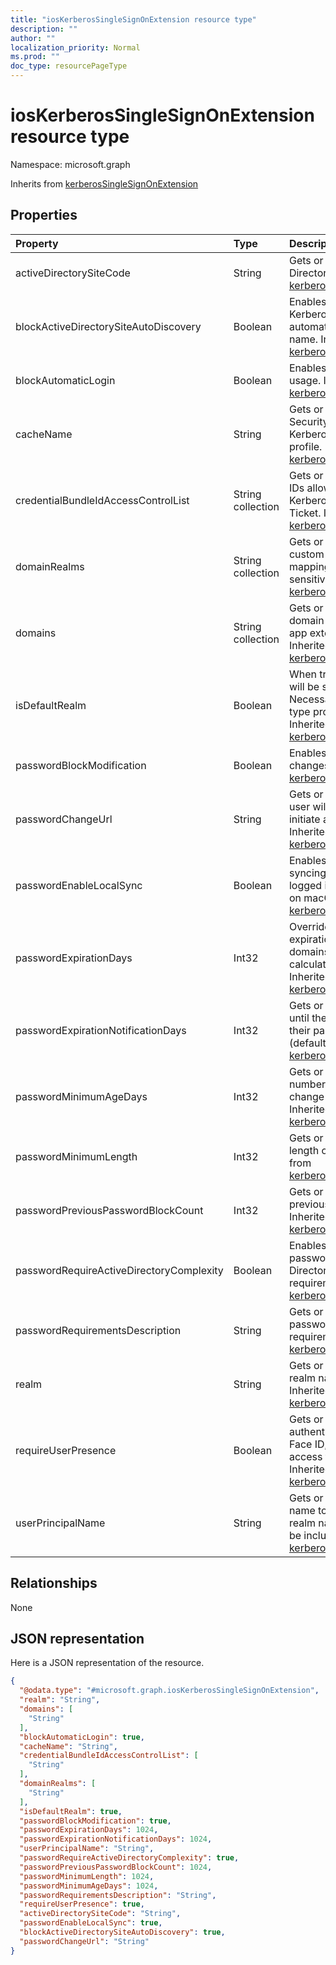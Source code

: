 ```yaml
---
title: "iosKerberosSingleSignOnExtension resource type"
description: ""
author: ""
localization_priority: Normal
ms.prod: ""
doc_type: resourcePageType
---
```


# iosKerberosSingleSignOnExtension resource type


Namespace: microsoft.graph




Inherits from [kerberosSingleSignOnExtension](../resources/kerberossinglesignonextension.md)

## Properties
|Property|Type|Description|
|:---|:---|:---|
|activeDirectorySiteCode|String|Gets or sets the Active Directory site. Inherited from [kerberosSingleSignOnExtension](../resources/kerberossinglesignonextension.md)|
|blockActiveDirectorySiteAutoDiscovery|Boolean|Enables or disables whether the Kerberos extension can automatically determine its site name. Inherited from [kerberosSingleSignOnExtension](../resources/kerberossinglesignonextension.md)|
|blockAutomaticLogin|Boolean|Enables or disables Keychain usage. Inherited from [kerberosSingleSignOnExtension](../resources/kerberossinglesignonextension.md)|
|cacheName|String|Gets or sets the Generic Security Services name of the Kerberos cache to use for this profile. Inherited from [kerberosSingleSignOnExtension](../resources/kerberossinglesignonextension.md)|
|credentialBundleIdAccessControlList|String collection|Gets or sets a list of app Bundle IDs allowed to access the Kerberos Ticket Granting Ticket. Inherited from [kerberosSingleSignOnExtension](../resources/kerberossinglesignonextension.md)|
|domainRealms|String collection|Gets or sets a list of realms for custom domain-realm mapping. Realms are case sensitive. Inherited from [kerberosSingleSignOnExtension](../resources/kerberossinglesignonextension.md)|
|domains|String collection|Gets or sets a list of hosts or domain names for which the app extension performs SSO. Inherited from [kerberosSingleSignOnExtension](../resources/kerberossinglesignonextension.md)|
|isDefaultRealm|Boolean|When true, this profile's realm will be selected as the default. Necessary if multiple Kerberos-type profiles are configured. Inherited from [kerberosSingleSignOnExtension](../resources/kerberossinglesignonextension.md)|
|passwordBlockModification|Boolean|Enables or disables password changes. Inherited from [kerberosSingleSignOnExtension](../resources/kerberossinglesignonextension.md)|
|passwordChangeUrl|String|Gets or sets the URL that the user will be sent to when they initiate a password change. Inherited from [kerberosSingleSignOnExtension](../resources/kerberossinglesignonextension.md)|
|passwordEnableLocalSync|Boolean|Enables or disables password syncing. This won't affect users logged in with a mobile account on macOS. Inherited from [kerberosSingleSignOnExtension](../resources/kerberossinglesignonextension.md)|
|passwordExpirationDays|Int32|Overrides the default password expiration in days. For most domains, this value is calculated automatically. Inherited from [kerberosSingleSignOnExtension](../resources/kerberossinglesignonextension.md)|
|passwordExpirationNotificationDays|Int32|Gets or sets the number of days until the user is notified that their password will expire (default is 15). Inherited from [kerberosSingleSignOnExtension](../resources/kerberossinglesignonextension.md)|
|passwordMinimumAgeDays|Int32|Gets or sets the minimum number of days until a user can change their password again. Inherited from [kerberosSingleSignOnExtension](../resources/kerberossinglesignonextension.md)|
|passwordMinimumLength|Int32|Gets or sets the minimum length of a password. Inherited from [kerberosSingleSignOnExtension](../resources/kerberossinglesignonextension.md)|
|passwordPreviousPasswordBlockCount|Int32|Gets or sets the number of previous passwords to block. Inherited from [kerberosSingleSignOnExtension](../resources/kerberossinglesignonextension.md)|
|passwordRequireActiveDirectoryComplexity|Boolean|Enables or disables whether passwords must meet Active Directory's complexity requirements. Inherited from [kerberosSingleSignOnExtension](../resources/kerberossinglesignonextension.md)|
|passwordRequirementsDescription|String|Gets or sets a description of the password complexity requirements. Inherited from [kerberosSingleSignOnExtension](../resources/kerberossinglesignonextension.md)|
|realm|String|Gets or sets the case-sensitive realm name for this profile. Inherited from [kerberosSingleSignOnExtension](../resources/kerberossinglesignonextension.md)|
|requireUserPresence|Boolean|Gets or sets whether to require authentication via Touch ID, Face ID, or a passcode to access the keychain entry. Inherited from [kerberosSingleSignOnExtension](../resources/kerberossinglesignonextension.md)|
|userPrincipalName|String|Gets or sets the principle user name to use for this profile. The realm name does not need to be included. Inherited from [kerberosSingleSignOnExtension](../resources/kerberossinglesignonextension.md)|

## Relationships
None

## JSON representation
Here is a JSON representation of the resource.
<!-- {
  "blockType": "resource",
  "@odata.type": "microsoft.graph.iosKerberosSingleSignOnExtension"
}
-->
``` json
{
  "@odata.type": "#microsoft.graph.iosKerberosSingleSignOnExtension",
  "realm": "String",
  "domains": [
    "String"
  ],
  "blockAutomaticLogin": true,
  "cacheName": "String",
  "credentialBundleIdAccessControlList": [
    "String"
  ],
  "domainRealms": [
    "String"
  ],
  "isDefaultRealm": true,
  "passwordBlockModification": true,
  "passwordExpirationDays": 1024,
  "passwordExpirationNotificationDays": 1024,
  "userPrincipalName": "String",
  "passwordRequireActiveDirectoryComplexity": true,
  "passwordPreviousPasswordBlockCount": 1024,
  "passwordMinimumLength": 1024,
  "passwordMinimumAgeDays": 1024,
  "passwordRequirementsDescription": "String",
  "requireUserPresence": true,
  "activeDirectorySiteCode": "String",
  "passwordEnableLocalSync": true,
  "blockActiveDirectorySiteAutoDiscovery": true,
  "passwordChangeUrl": "String"
}
```

